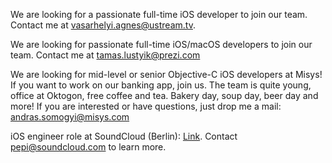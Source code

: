 We are looking for a passionate full-time iOS developer to join our team. Contact me at [vasarhelyi.agnes@ustream.tv](mailto:vasarhelyi.agnes@ustream.tv).

We are looking for passionate full-time iOS/macOS developers to join our team. Contact me at [tamas.lustyik@prezi.com](mailto:tamas.lustyik@prezi.com)

We are looking for mid-level or senior Objective-C iOS developers at Misys! If you want to work on our banking app, join us. The team is quite young, office at Oktogon, free coffee and tea. Bakery day, soup day, beer day and more! If you are interested or have questions, just drop me a mail: [andras.somogyi@misys.com](mailto:andras.somogy@misys.com)

iOS engineer role at SoundCloud (Berlin): [Link](https://soundcloud.com/jobs/2016-06-16-ios-engineer-berlin). Contact [pepi@soundcloud.com](mailto:pepi@soundcloud.com) to learn more.